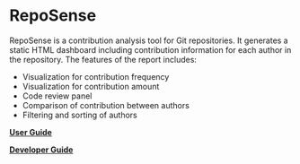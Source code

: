 # RepoSense
RepoSense is a contribution analysis tool for Git repositories. It generates a static HTML dashboard including contribution information for each author in the repository. 
The features of the report includes:
* Visualization for contribution frequency
* Visualization for contribution amount
* Code review panel
* Comparison of contribution between authors
* Filtering and sorting of authors

[**User Guide**](docs/user_guide.md)

[**Developer Guide**](docs/developer_guide.md)
